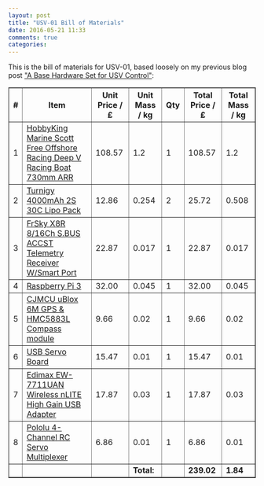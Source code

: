 ```yaml
---
layout: post
title: "USV-01 Bill of Materials"
date: 2016-05-21 11:33
comments: true
categories: 
---
```


This is the bill of materials for USV-01, based loosely on my previous blog post ["A Base Hardware Set for USV Control"](https://ianrenton.com/blog/a-base-hardware-set-for-usv-control/):

<table border="1">
  <thead>
    <tr>
      <th><strong>#</strong></th>
      <th><strong>Item</strong></th>
      <th><strong>Unit Price / £</strong></th>
      <th><strong>Unit Mass / kg</strong></th>
      <th><strong>Qty</strong></th>
      <th><strong>Total Price / £</strong></th>
      <th><strong>Total Mass / kg</strong></th>
    </tr>
  </thead>
  <tbody>
    <tr>
      <td>1</td>
      <td><a href="https://www.hobbyking.com/hobbyking/store/uh_viewItem.asp?idProduct=81594">HobbyKing Marine Scott Free Offshore Racing Deep V Racing Boat 730mm ARR</a></td>
      <td>108.57</td>
      <td>1.2</td>
      <td>1</td>
      <td>108.57</td>
      <td>1.2</td>
    </tr>
    <tr>
      <td>2</td>
      <td><a href="https://www.hobbyking.com/hobbyking/store/uh_viewItem.asp?idProduct=28996">Turnigy 4000mAh 2S 30C Lipo Pack</a></td>
      <td>12.86</td>
      <td>0.254</td>
      <td>2</td>
      <td>25.72</td>
      <td>0.508</td>
    </tr>
    <tr>
      <td>3</td>
      <td><a href="http://www.hobbyking.com/hobbyking/store/__41608__FrSky_X8R_8_16Ch_S_BUS_ACCST_Telemetry_Receiver_W_Smart_Port.html">FrSky X8R 8/16Ch S.BUS ACCST Telemetry Receiver W/Smart Port</a></td>
      <td>22.87</td>
      <td>0.017</td>
      <td>1</td>
      <td>22.87</td>
      <td>0.017</td>
    </tr>
    <tr>
      <td>4</td>
      <td><a href="https://shop.pimoroni.com/products/raspberry-pi-3">Raspberry Pi 3</a></td>
      <td>32.00</td>
      <td>0.045</td>
      <td>1</td>
      <td>32.00</td>
      <td>0.045</td>
    </tr>
    <tr>
      <td>5</td>
      <td><a href="http://www.goodluckbuy.com/cjmcu-108-apm-2-6-flight-controller-gps-6m-hmc5883l-compass-module-for-multi-rotors.html?¤cy=gbp">CJMCU uBlox 6M GPS &amp; HMC5883L Compass module</a></td>
      <td>9.66</td>
      <td>0.02</td>
      <td>1</td>
      <td>9.66</td>
      <td>0.02</td>
    </tr>
    <tr>
      <td>6</td>
      <td><a href="http://electronics.chroma.se/usbsb.php">USB Servo Board</a></td>
      <td>15.47</td>
      <td>0.01</td>
      <td>1</td>
      <td>15.47</td>
      <td>0.01</td>
    </tr>
    <tr>
      <td>7</td>
      <td><a href="https://www.amazon.co.uk/Edimax-EW-7711UAN-Wireless-nLITE-Adapter/dp/B001KOTDDU/ref=pd_cp_147_2?ie=UTF8&amp;refRID=97R3K55A3CGVZZ6M8X7B">Edimax EW-7711UAN Wireless nLITE High Gain USB Adapter</a></td>
      <td>17.87</td>
      <td>0.03</td>
      <td>1</td>
      <td>17.87</td>
      <td>0.03</td>
    </tr>
    <tr>
      <td>8</td>
      <td><a href="https://www.pololu.com/product/2806">Pololu 4-Channel RC Servo Multiplexer</a></td>
      <td>6.86</td>
      <td>0.01</td>
      <td>1</td>
      <td>6.86</td>
      <td>0.01</td>
    </tr>
    <tr>
      <td> </td>
      <td> </td>
      <td> </td>
      <td><strong>Total:</strong></td>
      <td> </td>
      <td><strong>239.02</strong></td>
      <td><strong>1.84</strong></td>
    </tr>
  </tbody>
</table>

